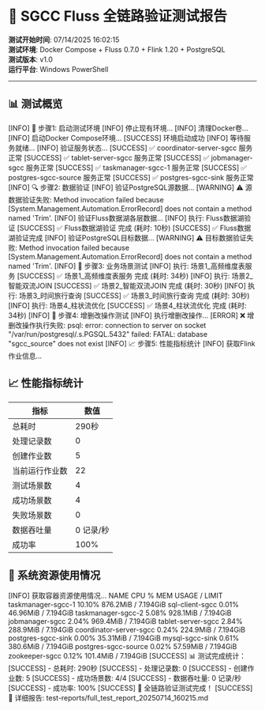 # 🚀 SGCC Fluss 全链路验证测试报告

**测试开始时间**: 07/14/2025 16:02:15  
**测试环境**: Docker Compose + Fluss 0.7.0 + Flink 1.20 + PostgreSQL  
**测试版本**: v1.0  
**运行平台**: Windows PowerShell

---

## 📊 测试概览

[INFO] 🌟 步骤1: 启动测试环境
[INFO] 停止现有环境...
[INFO] 清理Docker卷...
[INFO] 启动Docker Compose环境...
[SUCCESS] 环境启动成功
[INFO] 等待服务就绪...
[INFO] 验证服务状态...
[SUCCESS] ✅ coordinator-server-sgcc 服务正常
[SUCCESS] ✅ tablet-server-sgcc 服务正常
[SUCCESS] ✅ jobmanager-sgcc 服务正常
[SUCCESS] ✅ taskmanager-sgcc-1 服务正常
[SUCCESS] ✅ postgres-sgcc-source 服务正常
[SUCCESS] ✅ postgres-sgcc-sink 服务正常
[INFO] 🔍 步骤2: 数据验证
[INFO] 验证PostgreSQL源数据...
[WARNING] ⚠️ 源数据验证失败: Method invocation failed because [System.Management.Automation.ErrorRecord] does not contain a method named 'Trim'.
[INFO] 验证Fluss数据湖各层数据...
[INFO] 执行: Fluss数据湖验证
[SUCCESS] ✅ Fluss数据湖验证 完成 (耗时: 10秒)
[SUCCESS] ✅ Fluss数据湖验证完成
[INFO] 验证PostgreSQL目标数据...
[WARNING] ⚠️ 目标数据验证失败: Method invocation failed because [System.Management.Automation.ErrorRecord] does not contain a method named 'Trim'.
[INFO] 🎯 步骤3: 业务场景测试
[INFO] 执行: 场景1_高频维度表服务
[SUCCESS] ✅ 场景1_高频维度表服务 完成 (耗时: 34秒)
[INFO] 执行: 场景2_智能双流JOIN
[SUCCESS] ✅ 场景2_智能双流JOIN 完成 (耗时: 30秒)
[INFO] 执行: 场景3_时间旅行查询
[SUCCESS] ✅ 场景3_时间旅行查询 完成 (耗时: 30秒)
[INFO] 执行: 场景4_柱状流优化
[SUCCESS] ✅ 场景4_柱状流优化 完成 (耗时: 34秒)
[INFO] 🔄 步骤4: 增删改操作测试
[INFO] 执行增删改操作...
[ERROR] ❌ 增删改操作执行失败: psql: error: connection to server on socket "/var/run/postgresql/.s.PGSQL.5432" failed: FATAL:  database "sgcc_source" does not exist
[INFO] 📈 步骤5: 性能指标统计
[INFO] 获取Flink作业信息...

## 📈 性能指标统计

| 指标 | 数值 |
|------|------|
| 总耗时 | 290秒 |
| 处理记录数 | 0 |
| 创建作业数 | 5 |
| 当前运行作业数 | 22 |
| 测试场景数 | 4 |
| 成功场景数 | 4 |
| 失败场景数 | 0 |
| 数据吞吐量 | 0 记录/秒 |
| 成功率 | 100% |

## 🔧 系统资源使用情况

[INFO] 获取容器资源使用情况...
NAME                      CPU %     MEM USAGE / LIMIT
taskmanager-sgcc-1        10.10%    876.2MiB / 7.194GiB
sql-client-sgcc           0.01%     46.96MiB / 7.194GiB
taskmanager-sgcc-2        5.08%     928.1MiB / 7.194GiB
jobmanager-sgcc           2.04%     969.4MiB / 7.194GiB
tablet-server-sgcc        2.84%     288.9MiB / 7.194GiB
coordinator-server-sgcc   0.24%     224.9MiB / 7.194GiB
postgres-sgcc-sink        0.00%     35.31MiB / 7.194GiB
mysql-sgcc-sink           0.61%     380.6MiB / 7.194GiB
postgres-sgcc-source      0.02%     57.59MiB / 7.194GiB
zookeeper-sgcc            0.12%     101.4MiB / 7.194GiB
[SUCCESS] 📊 测试完成统计：
[SUCCESS]   - 总耗时: 290秒
[SUCCESS]   - 处理记录数: 0
[SUCCESS]   - 创建作业数: 5
[SUCCESS]   - 成功场景数: 4/4
[SUCCESS]   - 数据吞吐量: 0 记录/秒
[SUCCESS]   - 成功率: 100%
[SUCCESS] 🎉 全链路验证测试完成！
[SUCCESS] 📄 详细报告: test-reports/full_test_report_20250714_160215.md
